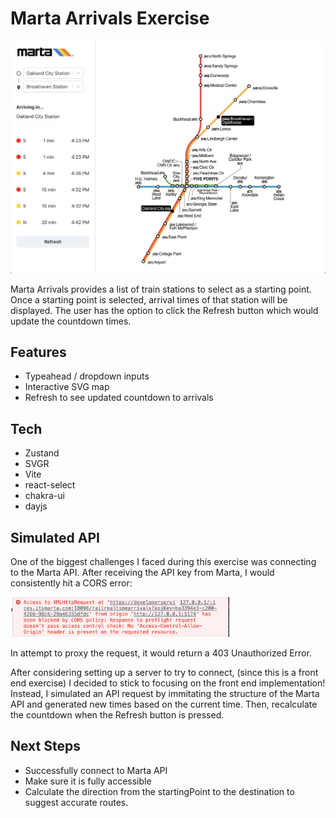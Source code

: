 # Marta Arrivals Exercise

![Application Screenshot](/public/screenshot.png)

Marta Arrivals provides a list of train stations to select as a starting point.
Once a starting point is selected, arrival times of that station will be displayed.
The user has the option to click the Refresh button which would update the countdown times.

## Features
- Typeahead / dropdown inputs
- Interactive SVG map
- Refresh to see updated countdown to arrivals

## Tech
- Zustand
- SVGR
- Vite
- react-select
- chakra-ui
- dayjs

## Simulated API
One of the biggest challenges I faced during this exercise was connecting to the Marta API. After receiving the API key from Marta, I would consistently hit a CORS error: 

<img src='public/error-screenshot.png' width='350px'>

In attempt to proxy the request, it would return a 403 Unauthorized Error.

After considering setting up a server to try to connect, (since this is a front end exercise) I decided to stick to focusing on the front end implementation! Instead, I simulated an API request by immitating the structure of the Marta API and generated new times based on the current time. Then, recalculate the countdown when the Refresh button is pressed.

## Next Steps
- Successfully connect to Marta API
- Make sure it is fully accessible
- Calculate the direction from the startingPoint to the destination to suggest accurate routes.